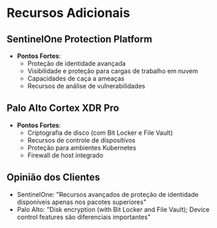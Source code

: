 # Recursos Adicionais

## SentinelOne Protection Platform
- **Pontos Fortes**: 
  - Proteção de identidade avançada
  - Visibilidade e proteção para cargas de trabalho em nuvem
  - Capacidades de caça a ameaças
  - Recursos de análise de vulnerabilidades

## Palo Alto Cortex XDR Pro
- **Pontos Fortes**:
  - Criptografia de disco (com Bit Locker e File Vault)
  - Recursos de controle de dispositivos
  - Proteção para ambientes Kubernetes
  - Firewall de host integrado

## Opinião dos Clientes
- SentinelOne: "Recursos avançados de proteção de identidade disponíveis apenas nos pacotes superiores"
- Palo Alto: "Disk encryption (with Bit Locker and File Vault); Device control features são diferenciais importantes"
